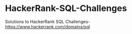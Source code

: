 # HackerRank-SQL-Challenges
Solutions to HackerRank SQL Challenges-https://www.hackerrank.com/domains/sql
